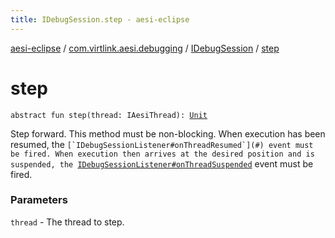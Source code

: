 ```yaml
---
title: IDebugSession.step - aesi-eclipse
---
```


[aesi-eclipse](../../index.html) / [com.virtlink.aesi.debugging](../index.html) / [IDebugSession](index.html) / [step](.)

# step

`abstract fun step(thread: IAesiThread): `[`Unit`](https://kotlinlang.org/api/latest/jvm/stdlib/kotlin/-unit/index.html)

Step forward. This method must be non-blocking. When execution has been resumed, the ``[`IDebugSessionListener#onThreadResumed`](#) event must be fired. When execution then arrives at the desired position and is suspended, the ``[`IDebugSessionListener#onThreadSuspended`](#) event must be fired.

### Parameters

`thread` - The thread to step.